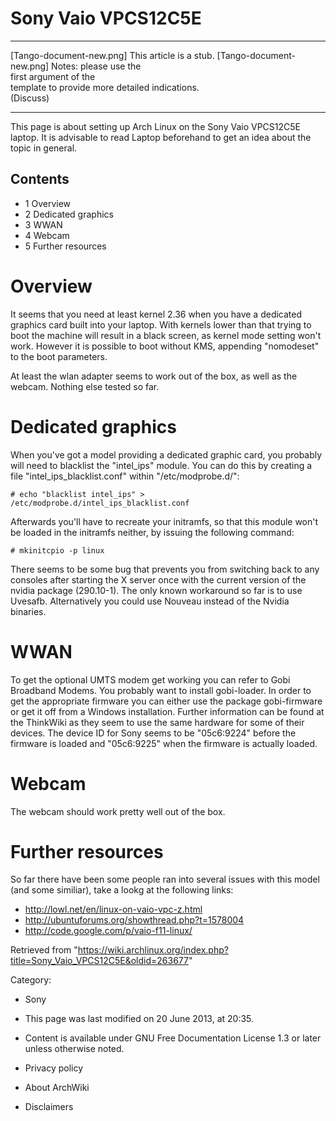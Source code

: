 Sony Vaio VPCS12C5E
===================

  ------------------------ ------------------------ ------------------------
  [Tango-document-new.png] This article is a stub.  [Tango-document-new.png]
                           Notes: please use the    
                           first argument of the    
                           template to provide more 
                           detailed indications.    
                           (Discuss)                
  ------------------------ ------------------------ ------------------------

This page is about setting up Arch Linux on the Sony Vaio VPCS12C5E
laptop. It is advisable to read Laptop beforehand to get an idea about
the topic in general.

Contents
--------

-   1 Overview
-   2 Dedicated graphics
-   3 WWAN
-   4 Webcam
-   5 Further resources

Overview
========

It seems that you need at least kernel 2.36 when you have a dedicated
graphics card built into your laptop. With kernels lower than that
trying to boot the machine will result in a black screen, as kernel mode
setting won't work. However it is possible to boot without KMS,
appending "nomodeset" to the boot parameters.

At least the wlan adapter seems to work out of the box, as well as the
webcam. Nothing else tested so far.

Dedicated graphics
==================

When you've got a model providing a dedicated graphic card, you probably
will need to blacklist the "intel_ips" module. You can do this by
creating a file "intel_ips_blacklist.conf" within "/etc/modprobe.d/":

    # echo "blacklist intel_ips" > /etc/modprobe.d/intel_ips_blacklist.conf

Afterwards you'll have to recreate your initramfs, so that this module
won't be loaded in the initramfs neither, by issuing the following
command:

    # mkinitcpio -p linux

There seems to be some bug that prevents you from switching back to any
consoles after starting the X server once with the current version of
the nvidia package (290.10-1). The only known workaround so far is to
use Uvesafb. Alternatively you could use Nouveau instead of the Nvidia
binaries.

WWAN
====

To get the optional UMTS modem get working you can refer to Gobi
Broadband Modems. You probably want to install gobi-loader. In order to
get the appropriate firmware you can either use the package
gobi-firmware or get it off from a Windows installation. Further
information can be found at the ThinkWiki as they seem to use the same
hardware for some of their devices. The device ID for Sony seems to be
"05c6:9224" before the firmware is loaded and "05c6:9225" when the
firmware is actually loaded.

Webcam
======

The webcam should work pretty well out of the box.

Further resources
=================

So far there have been some people ran into several issues with this
model (and some similiar), take a lookg at the following links:

-   http://lowl.net/en/linux-on-vaio-vpc-z.html
-   http://ubuntuforums.org/showthread.php?t=1578004
-   http://code.google.com/p/vaio-f11-linux/

Retrieved from
"https://wiki.archlinux.org/index.php?title=Sony_Vaio_VPCS12C5E&oldid=263677"

Category:

-   Sony

-   This page was last modified on 20 June 2013, at 20:35.
-   Content is available under GNU Free Documentation License 1.3 or
    later unless otherwise noted.
-   Privacy policy
-   About ArchWiki
-   Disclaimers
